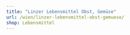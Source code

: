 ```yaml
---
title: "Linzer Lebensmittel Obst, Gemüse"
url: /wien/linzer-lebensmittel-obst-gemuese/
shop: Lebensmittel
---
```

